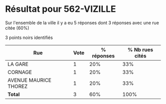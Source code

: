 # Résultat pour 562-VIZILLE

Sur l'ensemble de la ville il y a eu 5 réponses dont 3 réponses avec une rue citée (60%)

3 points noirs identifiés

| Rue | Vote | % réponses | % Nb rues cités|
|-----|------|------------|----------------|
| LA GARE | 1 | 20% | 33%|
| CORNAGE | 1 | 20% | 33%|
| AVENUE MAURICE THOREZ | 1 | 20% | 33%|
| **Total** | 3 | 60% | 100%|

